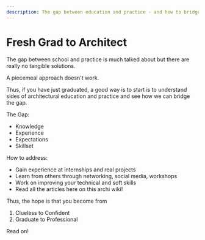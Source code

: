 ```yaml
---
description: The gap between education and practice - and how to bridge it
---
```


# Fresh Grad to Architect

The gap between school and practice is much talked about but there are really no tangible solutions.

A piecemeal approach doesn't work.

Thus, if you have just graduated, a good way is to start is to understand sides of architectural education and practice and see how we can bridge the gap.

The Gap:

* Knowledge
* Experience
* Expectations
* Skillset

How to address:

* Gain experience at internships and real projects
* Learn from others through networking, social media, workshops
* Work on improving your technical and soft skills
* Read all the articles here on this archi wiki!

Thus, the hope is that you become from

1. Clueless to Confident
2. Graduate to Professional

Read on!
